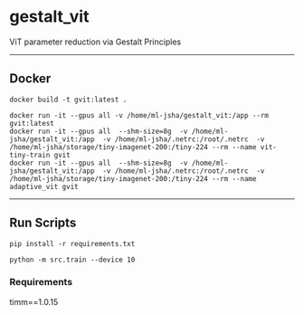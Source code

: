 # gestalt_vit
ViT parameter reduction via Gestalt Principles

---
## Docker
``` 
docker build -t gvit:latest .

docker run -it --gpus all -v /home/ml-jsha/gestalt_vit:/app --rm gvit:latest
docker run -it --gpus all  --shm-size=8g  -v /home/ml-jsha/gestalt_vit:/app  -v /home/ml-jsha/.netrc:/root/.netrc  -v /home/ml-jsha/storage/tiny-imagenet-200:/tiny-224 --rm --name vit-tiny-train gvit 
docker run -it --gpus all  --shm-size=8g  -v /home/ml-jsha/gestalt_vit:/app  -v /home/ml-jsha/.netrc:/root/.netrc  -v /home/ml-jsha/storage/tiny-imagenet-200:/tiny-224 --rm --name adaptive_vit gvit 

```

---
## Run Scripts

``` 
pip install -r requirements.txt

python -m src.train --device 10 

```

### Requirements
timm==1.0.15
